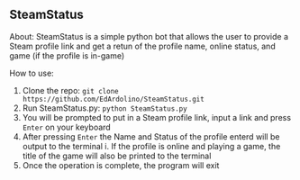 ## SteamStatus

About: SteamStatus is a simple python bot that allows the user to provide a Steam profile link and get a retun of the profile name, online status, and game (if the profile is in-game)

How to use:
1. Clone the repo: `git clone https://github.com/EdArdolino/SteamStatus.git`
2. Run SteamStatus.py: `python SteamStatus.py`
3. You will be prompted to put in a Steam profile link, input a link and press `Enter` on your keyboard
4. After pressing `Enter` the Name and Status of the profile enterd will be output to the terminal
	i. If the profile is online and playing a game, the title of the game will also be printed to the terminal
5. Once the operation is complete, the program will exit